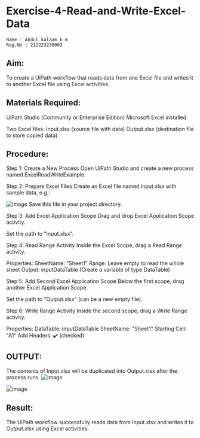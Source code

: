 # Exercise-4-Read-and-Write-Excel-Data

~~~
Name : Abdul kalaam k m
Reg.No : 212223230003
~~~

## Aim:
To create a UiPath workflow that reads data from one Excel file and writes it to another Excel file using Excel activities.

## Materials Required:
UiPath Studio (Community or Enterprise Edition)
Microsoft Excel installed

Two Excel files:
Input.xlsx (source file with data)
Output.xlsx (destination file to store copied data)

## Procedure:
 Step 1: Create a New Process
Open UiPath Studio and create a new process named ExcelReadWriteExample.

 Step 2: Prepare Excel Files
Create an Excel file named Input.xlsx with sample data, e.g.:

![image](https://github.com/user-attachments/assets/75d24509-308e-472b-b40f-38e4c2f98ce0)
Save this file in your project directory.

 Step 3: Add Excel Application Scope
Drag and drop Excel Application Scope activity.

Set the path to "Input.xlsx".

 Step 4: Read Range Activity
Inside the Excel Scope, drag a Read Range activity.

Properties:
  SheetName: "Sheet1"
  Range: Leave empty to read the whole sheet
  Output: inputDataTable (Create a variable of type DataTable)

 Step 5: Add Second Excel Application Scope
Below the first scope, drag another Excel Application Scope.

Set the path to "Output.xlsx" (can be a new empty file).

 Step 6: Write Range Activity
Inside the second scope, drag a Write Range activity.

Properties:
  DataTable: inputDataTable
  SheetName: "Sheet1"
  Starting Cell: "A1"
  Add Headers: ✔️ (checked)

## OUTPUT:
The contents of Input.xlsx will be duplicated into Output.xlsx after the process runs.
![image](https://github.com/user-attachments/assets/75d24509-308e-472b-b40f-38e4c2f98ce0)

![image](https://github.com/user-attachments/assets/eb11afca-2d45-47c9-bbb9-a7ea9a7f1522)

## Result:
The UiPath workflow successfully reads data from Input.xlsx and writes it to Output.xlsx using Excel activities.

